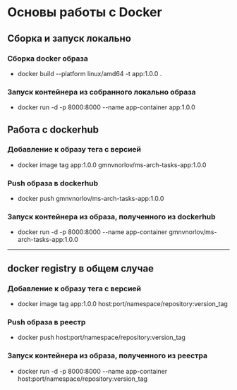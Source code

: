 # Основы работы с Docker

## Сборка и запуск локально

### Сборка docker образа
- docker build --platform linux/amd64 -t app:1.0.0 .

### Запуск контейнера из собранного локально образа
- docker run -d -p 8000:8000 --name app-container app:1.0.0

## Работа с dockerhub

### Добавление к образу тега с версией
- docker image tag app:1.0.0 gmnvnorlov/ms-arch-tasks-app:1.0.0

###  Push образа в dockerhub
- docker push gmnvnorlov/ms-arch-tasks-app:1.0.0

### Запуск контейнера из образа, полученного из dockerhub
- docker run -d -p 8000:8000 --name app-container gmnvnorlov/ms-arch-tasks-app:1.0.0

---

## docker registry в общем случае

### Добавление к образу тега с версией
- docker image tag app:1.0.0 host:port/namespace/repository:version_tag

### Push образа в реестр
- docker push host:port/namespace/repository:version_tag

### Запуск контейнера из образа, полученного из реестра
- docker run -d -p 8000:8000 --name app-container host:port/namespace/repository:version_tag



